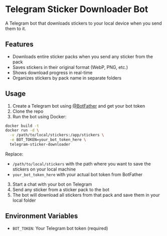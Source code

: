 # Telegram Sticker Downloader Bot

A Telegram bot that downloads stickers to your local device when you send them to it.

## Features

- Downloads entire sticker packs when you send any sticker from the pack
- Saves stickers in their original format (WebP, PNG, etc.)
- Shows download progress in real-time
- Organizes stickers by pack name in separate folders

## Usage

1. Create a Telegram bot using [@BotFather](https://t.me/BotFather) and get your bot token
2. Clone the repo
3. Run the bot using Docker:

```bash
docker build -t 
docker run -d \
  -v /path/to/local/stickers:/app/stickers \
  -e BOT_TOKEN=your_bot_token_here \
  telegram-sticker-downloader
```

Replace:
- `/path/to/local/stickers` with the path where you want to save the stickers on your local machine
- `your_bot_token_here` with your actual bot token from BotFather

3. Start a chat with your bot on Telegram
4. Send any sticker from a sticker pack to the bot
5. The bot will download all stickers from that pack and save them in your local folder

## Environment Variables

- `BOT_TOKEN`: Your Telegram bot token (required)